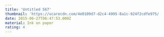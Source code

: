```yaml
---
title: 'Untitled 567'
thumbnail: 'https://ucarecdn.com/4e0109d7-d2c4-4995-8a1c-924f2cdfe975/'
date: 2015-06-27T06:47:53.000Z
material: Ink on paper
rating: 4
---
```


